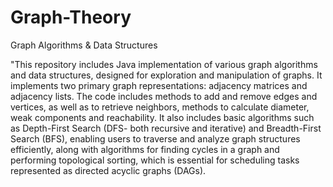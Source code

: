 # Graph-Theory
Graph Algorithms &amp; Data Structures


"This repository includes Java implementation of various graph algorithms and data structures, designed for exploration and manipulation of graphs. 
It implements two primary graph representations: adjacency matrices and adjacency lists. The code includes methods to add and remove edges and vertices, as well as to retrieve neighbors, methods to calculate diameter, weak components and reachability. 
It also includes basic algorithms such as Depth-First Search (DFS- both recursive and iterative) and Breadth-First Search (BFS), enabling users to traverse and analyze graph structures efficiently, along with algorithms for finding cycles in a graph and performing topological sorting, which is essential for scheduling tasks represented as directed acyclic graphs (DAGs).

